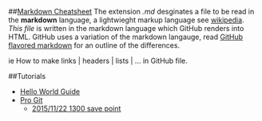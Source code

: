 ##[Markdown Cheatsheet](https://github.com/adam-p/markdown-here/wiki/Markdown-Cheatsheet)
The extension *.md* desginates a file to be read in the **markdown** language, a lightwieght markup language see [wikipedia](https://en.wikipedia.org/wiki/Markdown). *This file* is written in the markdown language which GitHub renders into HTML. GitHub uses a variation of the markdown langauge, read [GitHub flavored markdown](https://help.github.com/articles/github-flavored-markdown/) for an outline of the differences.

ie How to make links | headers | lists | ... in GitHub file.


##Tutorials

- [Hello World Guide](http://guides.github.com/activities/hello-world)
- [Pro Git](https://git-scm.com/book/en/v2)
  - [2015/11/22 1300 save point](https://git-scm.com/book/en/v2/Git-Basics-Getting-a-Git-Repository)
